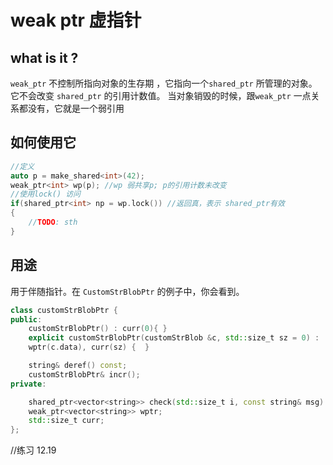 # weak ptr 虚指针 

## what is it ? 

`weak_ptr` 不控制所指向对象的生存期 ，它指向一个`shared_ptr` 所管理的对象。 它不会改变 `shared_ptr` 的引用计数值。 当对象销毁的时候，跟`weak_ptr` 一点关系都没有，它就是一个弱引用 

## 如何使用它 

```cpp
//定义
auto p = make_shared<int>(42);
weak_ptr<int> wp(p); //wp 弱共享p; p的引用计数未改变 
//使用lock() 访问 
if(shared_ptr<int> np = wp.lock()) //返回真，表示 shared_ptr有效
{
    //TODO: sth 
}
```

## 用途

用于伴随指针。在 `CustomStrBlobPtr` 的例子中，你会看到。


```cpp 
class customStrBlobPtr {
public:
    customStrBlobPtr() : curr(0){ }
    explicit customStrBlobPtr(customStrBlob &c, std::size_t sz = 0) :
    wptr(c.data), curr(sz) {  }

    string& deref() const;
    customStrBlobPtr& incr();
private:

    shared_ptr<vector<string>> check(std::size_t i, const string& msg) const;
    weak_ptr<vector<string>> wptr;
    std::size_t curr;
};
```
//练习 12.19 



